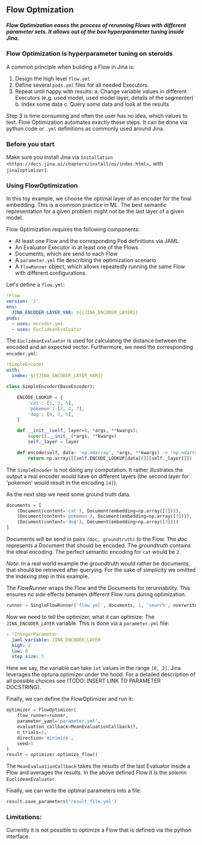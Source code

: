 ## Flow Optmization

##### Flow Optimization eases the process of rerunning Flows with different parameter sets. It allows out of the box hyperparameter tuning inside Jina.

### Flow Optimization is hyperparameter tuning on steroids

A common principle when building a Flow in Jina is:

1. Design the high level `flow.yml`
2. Define several `pods.yml` files for all needed Executors
3. Repeat until happy with results:
  a. Change variable values in different Executors (e.g. used model, used model layer, details of the segmenter)
  b. Index some data
  c. Query some data and look at the results

Step 3 is time consuming and often the user has no idea, which values to test.
Flow Optimization automates exactly these steps.
It can be done via python code or `.yml` definitions as commonly used around Jina.

### Before you start

Make sure you install Jina via `Installation <https://docs.jina.ai/chapters/install/os/index.html>`_ with `jina[optimizer]`.

### Using FlowOptimization

In this toy example, we choose the optimal layer of an encoder for the final embedding.
This is a common practice in ML.
The best semantic representation for a given problem might not be the last layer of a given model.

Flow Optimization requires the following components:

- At least one Flow and the corresponding Pod definitions via JAML
- An Evaluator Executor in at least one of the Flows
- Documents, which are send to each Flow
- A `parameter.yml` file describing the optimization scenario
- A `FlowRunner` object, which allows repeatedly running the same Flow with different configurations.

Let's define a `flow.yml`:

```yaml
!Flow
version: '1'
env:
  JINA_ENCODER_LAYER_VAR: ${{JINA_ENCODER_LAYER}}
pods:
  - uses: encoder.yml
  - uses: EuclideanEvaluator
```

The `EuclideanEvaluator` is used for calculating the distance between the encoded and an expected vector.
Furthermore, we need the corresponding `encoder.yml`:

```yaml
!SimpleEncoder
with:
  index: ${{JINA_ENCODER_LAYER_VAR}}
```

```python
class SimpleEncoder(BaseEncoder):

    ENCODE_LOOKUP = {
        'cat': [1, 3, 5],
        'pokemon': [2, 4, 7],
        'dog': [0, 2, 5],
    }

    def __init__(self, layer=0, *args, **kwargs):
        super().__init__(*args, **kwargs)
        self._layer = layer

    def encode(self, data: 'np.ndarray', *args, **kwargs) -> 'np.ndarray':
        return np.array([[self.ENCODE_LOOKUP[data[0]][self._layer]]])
```

The `SimpleEncoder` is not doing any computation.
It rather illustrates the output a real encoder would have on different layers (the second layer for 'pokemon' would result in the encoding `[4]`).

As the next step we need some ground truth data.

```python
documents = [
    (Document(content='cat'), Document(embedding=np.array([2]))),
    (Document(content='pokemon'), Document(embedding=np.array([3]))),
    (Document(content='dog'), Document(embedding=np.array([3])))
]
```

Documents will be send in pairs `(doc, groundtruth)` to the Flow.
The _doc_ represents a Document that should be encoded.
The _groundtruth_ contains the ideal encoding.
The perfect semantic encoding for `cat` would be `2`.

*Note*: In a real world example the groundtruth would rather be documents, that should be retrieved after querying.
For the sake of simplicity we omitted the indexing step in this example.

The _FlowRunner_ wraps the Flow and the Documents for rerunnability.
This ensures no side effects between different Flow runs during optimization.

```python
runner = SingleFlowRunner('flow.yml', documents, 1, 'search', overwrite_workspace=True)
```

Now we need to tell the optimizer, what it can optimize:
The `JINA_ENCODER_LAYER` variable.
This is done via a `parameter.yml` file:

```yaml
- !IntegerParameter
  jaml_variable: JINA_ENCODER_LAYER
  high: 2
  low: 0
  step_size: 1
```

Here we say, the variable can take `int` values in the range `[0, 2]`.
Jina leverages the optuna optimizer under the hood.
For a detailed description of all possible choices see (TODO: INSERT LINK TO PARAMETER DOCSTRING).

Finally, we can define the FlowOptimizer and run it:

```python
optimizer = FlowOptimizer(
    flow_runner=runner,
    parameter_yaml='parameter.yml',
    evaluation_callback=MeanEvaluationCallback(),
    n_trials=3,
    direction='minimize',
    seed=1
)
result = optimizer.optimize_flow()
```

The `MeanEvaluationCallback` takes the results of the last Evaluator inside a Flow and averages the results.
In the above defined Flow it is the solemn `EuclideanEvaluator`.

Finally, we can write the optimal parameters into a file:

```python
result.save_parameters('result_file.yml')
```

### Limitations:

Currently it is not possible to optimize a Flow that is defined via the python interface.
